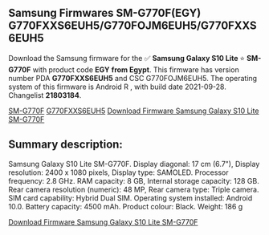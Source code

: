 <h2>Samsung Firmwares SM-G770F(EGY) G770FXXS6EUH5/G770FOJM6EUH5/G770FXXS6EUH5</h2>
Download the Samsung firmware for the ✅ <strong>Samsung Galaxy S10 Lite </strong> ⭐ <strong>SM-G770F</strong> with product code <strong>EGY</strong> <strong> from Egypt</strong>. This firmware has version number PDA <strong>G770FXXS6EUH5</strong> and CSC G770FOJM6EUH5. The operating system of this firmware is Android R , with build date 2021-09-28. Changelist <strong>21803184</strong>.


[SM-G770F](https://samfirm.shop/samsung/model/SM-G770F)
[G770FXXS6EUH5](https://samfirm.shop/samsung/pda/G770FXXS6EUH5)
[Download Firmware Samsung Galaxy S10 Lite SM-G770F](https://samfirm.shop/samsung/firmware/461263)
<h2>Summary description:</h2>
<p>Samsung Galaxy S10 Lite SM-G770F. Display diagonal: 17 cm (6.7"), Display resolution: 2400 x 1080 pixels, Display type: SAMOLED. Processor frequency: 2.8 GHz. RAM capacity: 8 GB, Internal storage capacity: 128 GB. Rear camera resolution (numeric): 48 MP, Rear camera type: Triple camera. SIM card capability: Hybrid Dual SIM. Operating system installed: Android 10.0. Battery capacity: 4500 mAh. Product colour: Black. Weight: 186 g</p>


[Download Firmware Samsung Galaxy S10 Lite SM-G770F](https://samfirm.shop/samsung/firmware/461263)
